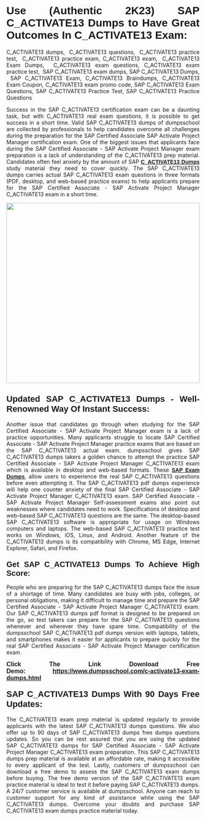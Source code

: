 <h1 style="text-align: justify;"><strong><span style="font-family:Verdana,Geneva,sans-serif;">Use (Authentic 2K23) SAP C_ACTIVATE13 Dumps to Have Great Outcomes In C_ACTIVATE13 Exam:</span></strong></h1>

<p style="text-align: justify;">C_ACTIVATE13 dumps,  C_ACTIVATE13 questions,  C_ACTIVATE13 practice test,  C_ACTIVATE13 practice exam, C_ACTIVATE13 exam,  C_ACTIVATE13 Exam Dumps,  C_ACTIVATE13 exam questions, C_ACTIVATE13 exam practice test,  SAP C_ACTIVATE13 exam dumps, SAP C_ACTIVATE13 Dumps,  SAP C_ACTIVATE13 Exam, C_ACTIVATE13 Braindumps, C_ACTIVATE13 Exam Coupon, C_ACTIVATE13 exam promo code, SAP C_ACTIVATE13 Exam Questions, SAP C_ACTIVATE13 Practice Test, SAP C_ACTIVATE13 Practice Questions</p>

<p style="text-align: justify;">Success in the SAP C_ACTIVATE13 certification exam can be a daunting task, but with C_ACTIVATE13 real exam questions, it is possible to get success in a short time. Valid SAP C_ACTIVATE13 dumps of dumpsschool are collected by professionals to help candidates overcome all challenges during the preparation for the SAP Certified Associate SAP Activate Project Manager certification exam. One of the biggest issues that applicants face during the SAP Certified Associate - SAP Activate Project Manager exam preparation is a lack of understanding of the C_ACTIVATE13 prep material. Candidates often feel anxiety by the amount of SAP <a href="https://www.dumpsschool.com/c-activate13-exam-dumps.html"><span style="font-family:Verdana,Geneva,sans-serif;"><strong>C_ACTIVATE13 Dumps</strong></span></a> study material they need to cover quickly. The SAP C_ACTIVATE13 dumps carries actual SAP C_ACTIVATE13 exam questions in three formats (PDF, desktop, and web-based practice exams) to help applicants prepare for the SAP Certified Associate - SAP Activate Project Manager C_ACTIVATE13 exam in a short time.</p>

<p style="text-align: justify;"><a href="https://www.dumpsschool.com/c-activate13-exam-dumps.html"><img alt="" src="https://lh3.googleusercontent.com/pw/AL9nZEXTnx-h3VAwmQ42NpyJBmUK-fANKF8vsH2hymHVf8ycIwJ47iI4Qn_pkCv8nx_DV5UvAc8WAssduHJKtvkHIPf8d8IQFAZC6offZ_lfhXQ5UUBSi1Ff8m31hLznjs03QyiSesC6U3Rcr4jLl4JRY5US=w904-h513-no" style="width: 100%; height: 470px;" /></a></p>

<h2 style="text-align: justify;"><strong><span style="font-size:22px;"><span style="font-family:Verdana,Geneva,sans-serif;">Updated SAP C_ACTIVATE13 Dumps - Well-Renowned Way Of Instant Success:</span></span></strong></h2>

<p style="text-align: justify;">Another issue that candidates go through when studying for the SAP Certified Associate - SAP Activate Project Manager exam is a lack of practice opportunities. Many applicants struggle to locate SAP Certified Associate - SAP Activate Project Manager practice exams that are based on the SAP C_ACTIVATE13 actual exam. dumpsschool gives SAP C_ACTIVATE13 dumps takers a golden chance to attempt the practice SAP Certified Associate - SAP Activate Project Manager C_ACTIVATE13 exam which is available in desktop and web-based formats. These <a href="https://www.dumpsschool.com/sap-braindumps.html"><span style="font-family:Verdana,Geneva,sans-serif;"><strong>SAP Exam Dumps</strong></span></a>, allow users to experience the real SAP C_ACTIVATE13 questions before even attempting it. The SAP C_ACTIVATE13 pdf dumps experience will help one counter anxiety of the final SAP Certified Associate - SAP Activate Project Manager C_ACTIVATE13 exam. SAP Certified Associate - SAP Activate Project Manager Self-assessment exams also point out weaknesses where candidates need to work. Specifications of desktop and web-based SAP C_ACTIVATE13 questions are the same. The desktop-based SAP C_ACTIVATE13 software is appropriate for usage on Windows computers and laptops. The web-based SAP C_ACTIVATE13 practice test works on Windows, iOS, Linux, and Android. Another feature of the C_ACTIVATE13 dumps is its compatibility with Chrome, MS Edge, Internet Explorer, Safari, and Firefox.</p>

<h3 style="text-align: justify;"><strong><span style="font-size:20px;"><span style="font-family:Verdana,Geneva,sans-serif;">Get SAP C_ACTIVATE13 Dumps To Achieve High Score:</span></span></strong></h3>

<p style="text-align: justify;">People who are preparing for the SAP C_ACTIVATE13 dumps face the issue of a shortage of time. Many candidates are busy with jobs, colleges, or personal obligations, making it difficult to manage time and prepare the SAP Certified Associate - SAP Activate Project Manager C_ACTIVATE13 exam. Our SAP C_ACTIVATE13 dumps pdf format is designed to be prepared on the go, so test takers can prepare for the SAP C_ACTIVATE13 questions whenever and wherever they have spare time. Compatibility of the dumpsschool SAP C_ACTIVATE13 pdf dumps version with laptops, tablets, and smartphones makes it easier for applicants to prepare quickly for the real SAP Certified Associate - SAP Activate Project Manager certification exam.</p>

<p style="text-align: justify;"><strong><span style="font-size:16px;"><span style="font-family:Verdana,Geneva,sans-serif;">Click The Link Download Free Demo:</span></span></strong> <strong><span style="font-size:16px;"><span style="font-family:Verdana,Geneva,sans-serif;"><a href="https://www.dumpsschool.com/c-activate13-exam-dumps.html">https://www.dumpsschool.com/c-activate13-exam-dumps.html</a></span></span></strong></p>

<h4 style="text-align: justify;"><strong><span style="font-size:22px;"><span style="font-family:Verdana,Geneva,sans-serif;">SAP C_ACTIVATE13 Dumps With 90 Days Free Updates:</span></span></strong></h4>

<p style="text-align: justify;">The C_ACTIVATE13 exam prep material is updated regularly to provide applicants with the latest SAP C_ACTIVATE13 dumps questions. We also offer up to 90 days of SAP C_ACTIVATE13 dumps free dumps questions updates. So you can be rest assured that you are using the updated SAP C_ACTIVATE13 dumps for SAP Certified Associate - SAP Activate Project Manager C_ACTIVATE13 exam preparation. This SAP C_ACTIVATE13 dumps prep material is available at an affordable rate, making it accessible to every applicant of the test. Lastly, customers of dumpsschool can download a free demo to assess the SAP C_ACTIVATE13 exam dumps before buying. The free demo version of the SAP C_ACTIVATE13 exam practice material is ideal to test it before paying SAP C_ACTIVATE13 dumps. A 24/7 customer service is available at dumpsschool. Anyone can reach to customer support for any kind of assistance while using the SAP C_ACTIVATE13 dumps. Overcome your doubts and purchase SAP C_ACTIVATE13 exam dumps practice material today.</p>
